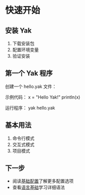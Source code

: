 # 快速开始

## 安装 Yak

1. 下载安装包
2. 配置环境变量
3. 验证安装

## 第一个 Yak 程序

创建一个 hello.yak 文件：

示例代码：
    x = "Hello Yak!"
    println(x)

运行程序：
    yak hello.yak

## 基本用法

1. 命令行模式
2. 交互式模式
3. 项目模式

## 下一步

- 阅读[基础配置](basic-configuration.md)了解更多配置选项
- 查看[语言基础](../basics/README.md)学习详细语法
